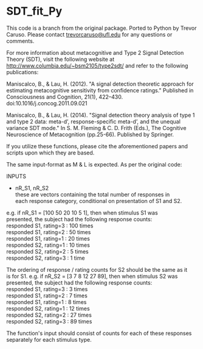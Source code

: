 # SDT_fit_Py

This code is a branch from the original package. Ported to Python by Trevor Caruso. Please contact trevorcaruso@ufl.edu for any questions or comments.

For more information about metacognitive and Type 2 Signal Detection Theory (SDT), visit the following website at http://www.columbia.edu/~bsm2105/type2sdt/ and refer to the following publications:

Maniscalco, B., & Lau, H. (2012). "A signal detection theoretic approach for estimating metacognitive sensitivity from confidence ratings." Published in Consciousness and Cognition, 21(1), 422–430. doi:10.1016/j.concog.2011.09.021

Maniscalco, B., & Lau, H. (2014). "Signal detection theory analysis of type 1 and type 2 data: meta-d’, response-specific meta-d’, and the unequal variance SDT mode." In S. M. Fleming & C. D. Frith (Eds.), The Cognitive Neuroscience of Metacognition (pp.25-66). Published by Springer.

If you utilize these functions, please cite the aforementioned papers and scripts upon which they are based.

The same input-format as M & L is expected. As per the original code:

INPUTS

* nR_S1, nR_S2  
these are vectors containing the total number of responses in  
each response category, conditional on presentation of S1 and S2.  

e.g. if nR_S1 = [100 50 20 10 5 1], then when stimulus S1 was  
presented, the subject had the following response counts:  
responded S1, rating=3 : 100 times  
responded S1, rating=2 : 50 times  
responded S1, rating=1 : 20 times  
responded S2, rating=1 : 10 times  
responded S2, rating=2 : 5 times  
responded S2, rating=3 : 1 time  

The ordering of response / rating counts for S2 should be the same as it  
is for S1. e.g. if nR_S2 = [3 7 8 12 27 89], then when stimulus S2 was  
presented, the subject had the following response counts:  
responded S1, rating=3 : 3 times  
responded S1, rating=2 : 7 times  
responded S1, rating=1 : 8 times  
responded S2, rating=1 : 12 times  
responded S2, rating=2 : 27 times  
responded S2, rating=3 : 89 times  

The function's input should consist of counts for each of these responses separately for each stimulus type.

